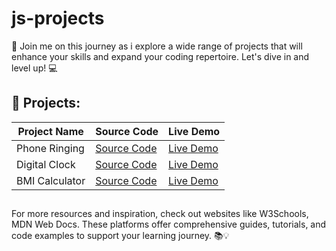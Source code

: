 # js-projects

📢 Join me on this journey as i explore a wide range of projects that will enhance your skills and expand your coding repertoire. Let's dive in and level up! 💻

## 🔨 Projects:

| Project Name  | Source Code                                                                        | Live Demo                                                                        |
| ------------- | ---------------------------------------------------------------------------------- | -------------------------------------------------------------------------------- |
| Phone Ringing | [Source Code](https://github.com/karamanburak/js-projects/tree/main/phone-ringing) | [Live Demo](https://karamanburak.github.io/js-projects/phone-ringing/index.html) |
| Digital Clock | [Source Code](https://github.com/karamanburak/js-projects/tree/main/digital-clock) | [Live Demo]()                        
| BMI Calculator| [Source Code](https://github.com/karamanburak/js-projects/tree/main/bmi-calculator)| [Live Demo]()

##

For more resources and inspiration, check out websites like W3Schools, MDN Web Docs. These platforms offer comprehensive guides, tutorials, and code examples to support your learning journey. 📚💡
